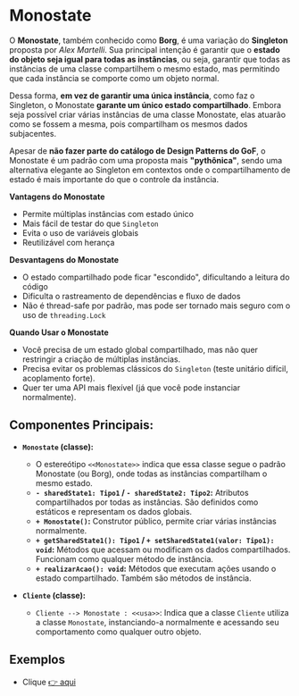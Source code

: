 # Monostate
O **Monostate**, também conhecido como **Borg**, é uma variação do **Singleton** proposta por *Alex Martelli*. Sua principal intenção é garantir que o **estado do objeto seja igual para todas as instâncias**, ou seja, garantir que todas as instâncias de uma classe compartilhem o mesmo estado, mas permitindo que cada instância se comporte como um objeto normal.

Dessa forma, **em vez de garantir uma única instância**, como faz o Singleton, o Monostate **garante um único estado compartilhado**. Embora seja possível criar várias instâncias de uma classe Monostate, elas atuarão como se fossem a mesma, pois compartilham os mesmos dados subjacentes.

Apesar de **não fazer parte do catálogo de Design Patterns do GoF**, o Monostate é um padrão com uma proposta mais **"pythônica"**, sendo uma alternativa elegante ao Singleton em contextos onde o compartilhamento de estado é mais importante do que o controle da instância.


**Vantagens do Monostate**
- Permite múltiplas instâncias com estado único
- Mais fácil de testar do que `Singleton`
- Evita o uso de variáveis globais
- Reutilizável com herança

**Desvantagens do Monostate**
- O estado compartilhado pode ficar "escondido", dificultando a leitura do código
- Dificulta o rastreamento de dependências e fluxo de dados
- Não é thread-safe por padrão, mas pode ser tornado mais seguro com o uso de `threading.Lock`

**Quando Usar o Monostate**
- Você precisa de um estado global compartilhado, mas não quer restringir a criação de múltiplas instâncias.
- Precisa evitar os problemas clássicos do `Singleton` (teste unitário difícil, acoplamento forte).
- Quer ter uma API mais flexível (já que você pode instanciar normalmente).

## Componentes Principais:
* **`Monostate` (classe):**

  * O estereótipo `<<Monostate>>` indica que essa classe segue o padrão Monostate (ou Borg), onde todas as instâncias compartilham o mesmo estado.
  * **`- sharedState1: Tipo1` / `- sharedState2: Tipo2`:** Atributos compartilhados por todas as instâncias. São definidos como estáticos e representam os dados globais.
  * **`+ Monostate()`:** Construtor público, permite criar várias instâncias normalmente.
  * **`+ getSharedState1(): Tipo1` / `+ setSharedState1(valor: Tipo1): void`:** Métodos que acessam ou modificam os dados compartilhados. Funcionam como qualquer método de instância.
  * **`+ realizarAcao(): void`:** Métodos que executam ações usando o estado compartilhado. Também são métodos de instância.

* **`Cliente` (classe):**

  * `Cliente --> Monostate : <<usa>>`: Indica que a classe `Cliente` utiliza a classe `Monostate`, instanciando-a normalmente e acessando seu comportamento como qualquer outro objeto.

## Exemplos
- Clique [👉 aqui](https://github.com/ThomasNicholas21/EstudoPython/tree/master/estudos/designpatterns/creational/monostate)